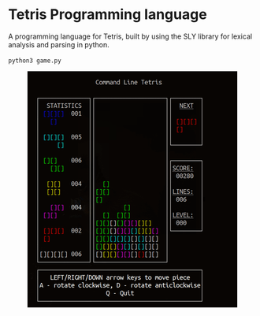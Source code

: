 # Tetris Programming language

A programming language for Tetris, built by using the SLY library for lexical analysis and parsing in python.



`python3 game.py`

<p align="center">
  <img src="preview.gif"/>
</p>
